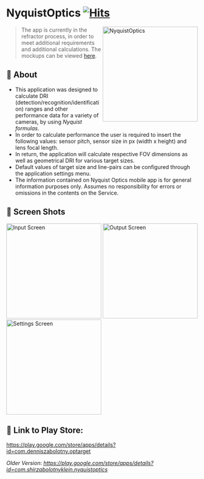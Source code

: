# NyquistOptics  [![Hits](https://hits.seeyoufarm.com/api/count/incr/badge.svg?url=https%3A%2F%2Fgithub.com%2Fshir0206%2FNyquistOptics&count_bg=%2379C83D&title_bg=%23555555&icon=awesomelists.svg&icon_color=%23E7E7E7&title=Hits&edge_flat=false)](https://hits.seeyoufarm.com)

<img  align="right" src="https://lh3.googleusercontent.com/mAaSRqqx1WRkwVwNIM4jnLdQfoh6KMnWbFczL57H7qp-9zIPl6ODHpHOZ0vtAW0BKYWQ=s180-rw"
alt="NyquistOptics" width="250"/>

> The app is currently in the refractor process, in order to meet additional requirements and additional calculations.
> The mockups can be viewed [here](https://www.figma.com/file/yNWB81nUhkg9DxWnjy2GE7/OpTarget).

## 🥽 About

 - This application was designed to calculate DRI (detection/recognition/identification) ranges and other performance data for a variety
of cameras, by using *Nyquist formulas*.
 - In order to calculate performance the user is required to insert the following values: sensor pitch, sensor size in px (width x height)
and lens focal length.
 - In return, the application will calculate respective FOV dimensions as well as geometrical DRI for various target 
sizes.
 - Default values of target size and line-pairs can be configured through the application settings menu.
 - The information contained on Nyquist Optics mobile app is for general information purposes only. Assumes no responsibility for errors
or omissions in the contents on the Service.




## 🥽 Screen Shots 


<img src="https://lh3.googleusercontent.com/wRnjkgTGZom426l20hKKvjTL1E_aQ55_iMoJb2M_Buldvp6A4uSFsUGsIZcBG0L4wMQU=w1536-h722-rw"
alt="Input Screen" width="250"/>
<img src="https://lh3.googleusercontent.com/jepNplFqql1HyFcHoZ4tg4T5cV1alhC2ohPEHVbO5SQl1FONPPJBpYgpmbq7xNkBi94=w1536-h722-rw"
alt="Output Screen" width="250"/>
<img src="https://lh3.googleusercontent.com/-0S75jmJ7_dV1yMsx0wzxLgEoAP8h0PM-wDcgev1fuvLmekoQA0L46fZhYfyZSZGpbY=w1536-h722-rw"
alt="Settings Screen" width="250"/>



## 🥽 Link to Play Store: 
https://play.google.com/store/apps/details?id=com.denniszabolotny.optarget

*Older Version*: 
*https://play.google.com/store/apps/details?id=com.shirzabolotnyklein.nyquistoptics*
